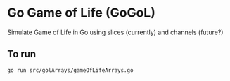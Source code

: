 # Go Game of Life (GoGoL)

Simulate Game of Life in Go using slices (currently) and channels (future?)


## To run

```
go run src/golArrays/gameOfLifeArrays.go
```